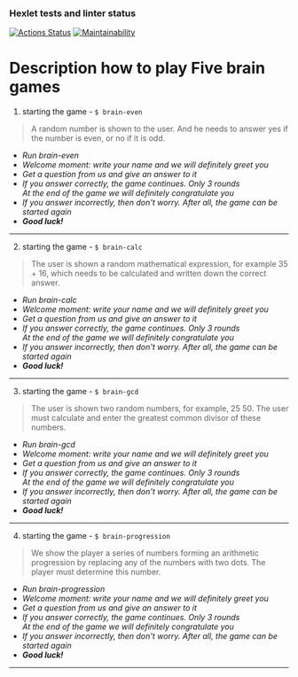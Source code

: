 ### Hexlet tests and linter status

[![Actions Status](https://github.com/Katharsi/frontend-project-lvl1/workflows/hexlet-check/badge.svg)](https://github.com/Katharsi/frontend-project-lvl1/actions)
[![Maintainability](https://api.codeclimate.com/v1/badges/a99a88d28ad37a79dbf6/maintainability)](https://codeclimate.com/github/codeclimate/codeclimate/maintainability)

# Description how to play Five brain games

1. starting the game - ```$ brain-even```

>A random number is shown to the user. And he needs to answer yes if the number is even, or no if it is odd.

- *Run brain-even*
- *Welcome moment: write your name and we will definitely greet you*
- *Get a question from us and give an answer to it*
- *If you answer correctly, the game continues. Only 3 rounds</br>At the end of the game we will definitely congratulate you*
- *If you answer incorrectly, then don't worry. After all, the game can be started again*
- ***Good luck!***

___

2. starting the game - ```$ brain-calc```

>The user is shown a random mathematical expression, for example 35 + 16, which needs to be calculated and written down the correct answer.

- *Run brain-calc*
- *Welcome moment: write your name and we will definitely greet you*
- *Get a question from us and give an answer to it*
- *If you answer correctly, the game continues. Only 3 rounds</br>At the end of the game we will definitely congratulate you*
- *If you answer incorrectly, then don't worry. After all, the game can be started again*
- ***Good luck!***

___

3. starting the game - ```$ brain-gcd```

>The user is shown two random numbers, for example, 25 50. The user must calculate and enter the greatest common divisor of these numbers.

- *Run brain-gcd*
- *Welcome moment: write your name and we will definitely greet you*
- *Get a question from us and give an answer to it*
- *If you answer correctly, the game continues. Only 3 rounds</br>At the end of the game we will definitely congratulate you*
- *If you answer incorrectly, then don't worry. After all, the game can be started again*
- ***Good luck!***

___

4. starting the game - ```$ brain-progression```

>We show the player a series of numbers forming an arithmetic progression by replacing any of the numbers with two dots. The player must determine this number.

- *Run brain-progression*
- *Welcome moment: write your name and we will definitely greet you*
- *Get a question from us and give an answer to it*
- *If you answer correctly, the game continues. Only 3 rounds</br>At the end of the game we will definitely congratulate you*
- *If you answer incorrectly, then don't worry. After all, the game can be started again*
- ***Good luck!***

___
